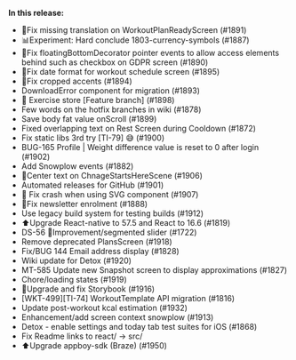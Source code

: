 **In this release:**
 - 🐛Fix missing translation on WorkoutPlanReadyScreen (#1891)
 - 📊Experiment: Hard conclude 1803-currency-symbols (#1887)
 - 🐛Fix floatingBottomDecorator pointer events to allow access elements behind such as checkbox on GDPR screen (#1890)
 - 🐛Fix date format for workout schedule screen (#1895)
 - 🐛Fix cropped accents (#1894)
 - DownloadError component for migration  (#1893)
 - 🚛 Exercise store [Feature branch]  (#1898)
 - Few words on the hotfix branches in wiki (#1878)
 - Save body fat value onScroll (#1899)
 - Fixed overlapping text on Rest Screen during Cooldown (#1872)
 - Fix static libs 3rd try [TI-79] 😅 (#1900)
 - BUG-165 Profile | Weight difference value is reset to 0 after login (#1902)
 - Add Snowplow events (#1882)
 - 💄Center text on ChnageStartsHereScene (#1906)
 - Automated releases for GitHub (#1901)
 - 🐛 Fix crash when using SVG component (#1907)
 - 🐛Fix newsletter enrolment (#1888)
 - Use legacy build system for testing builds (#1912)
 - ⬆️Upgrade React-native to 57.5 and React to 16.6 (#1819)
 - DS-56 💄Improvement/segmented slider (#1722)
 - Remove deprecated PlansScreen (#1918)
 - Fix/BUG 144 Email address display (#1828)
 - Wiki update for Detox (#1920)
 - MT-585 Update new Snapshot screen to display approximations (#1827)
 - Chore/loading states (#1919)
 - 🌈Upgrade and fix Storybook (#1916)
 - [WKT-499][TI-74] WorkoutTemplate API migration (#1816)
 - Update post-workout kcal estimation (#1932)
 - Enhancement/add screen context snowplow (#1913)
 - Detox - enable settings and today tab test suites for iOS (#1868)
 - Fix Readme links to react/ -> src/
 - ⬆Upgrade appboy-sdk (Braze) (#1950)